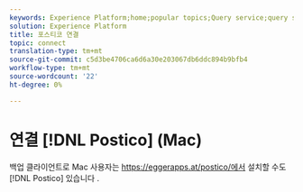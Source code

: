 ```yaml
---
keywords: Experience Platform;home;popular topics;Query service;query service;postico;Postico;connect to query service;
solution: Experience Platform
title: 포스티코 연결
topic: connect
translation-type: tm+mt
source-git-commit: c5d3be4706ca6d6a30e203067db6ddc894b9bfb4
workflow-type: tm+mt
source-wordcount: '22'
ht-degree: 0%

---
```



# 연결 [!DNL Postico] (Mac)

백업 클라이언트로 Mac 사용자는 https://eggerapps.at/postico/에서 설치할 수도 [!DNL Postico] 있습니다 [](https://eggerapps.at/postico/).